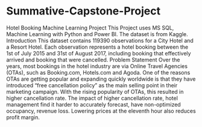 # Summative-Capstone-Project
Hotel Booking Machine Learning Project
This Project uses MS SQL, Machine Learning with Python and Power BI. The dataset is from Kaggle.  Introduction This dataset contains 119390 observations for a City Hotel and a Resort Hotel. Each observation represents a hotel booking between the 1st of July 2015 and 31st of August 2017, including booking that effectively arrived and booking that were cancelled.  Problem Statement Over the years, most bookings in the hotel industry are via Online Travel Agencies (OTAs), such as Booking.com, Hotels.com and Agoda.  One of the reasons OTAs are getting popular and expanding quickly worldwide is that they have introduced “free cancellation policy” as the main selling point in their marketing campaign. With the rising popularity of OTAs, this resulted in higher cancellation rate.  The impact of higher cancellation rate,  hotel management find it harder to accurately forecast,  have non-optimized occupancy, revenue loss. Lowering prices at the eleventh hour also reduces profit margin.
